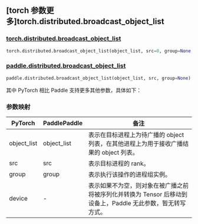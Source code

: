 ## [torch 参数更多]torch.distributed.broadcast_object_list

### [torch.distributed.broadcast_object_list](https://pytorch.org/docs/stable/distributed.html?highlight=broadcast_object_list#torch.distributed.broadcast_object_list)

```python
torch.distributed.broadcast_object_list(object_list, src=0, group=None, device=None)
```

### [paddle.distributed.broadcast_object_list](https://www.paddlepaddle.org.cn/documentation/docs/zh/api/paddle/distributed/broadcast_object_list_cn.html)

```python
paddle.distributed.broadcast_object_list(object_list, src, group=None)
```

其中 PyTorch 相比 Paddle 支持更多其他参数，具体如下：

### 参数映射

| PyTorch | PaddlePaddle    | 备注                                                              |
| ------- | --------------- | ----------------------------------------------------------------- |
| object_list  | object_list  | 表示在目标进程上为待广播的 object 列表，在其他进程上为用于接收广播结果的 object 列表。 |
| src     | src             | 表示目标进程的 rank。                                                  |
| group   | group           | 表示执行该操作的进程组实例。   |
| device     | -               | 表示如果不为空，则对象在被广播之前将被序列化并转换为 Tensor 后移动到设备上，Paddle 无此参数，暂无转写方式。   |
